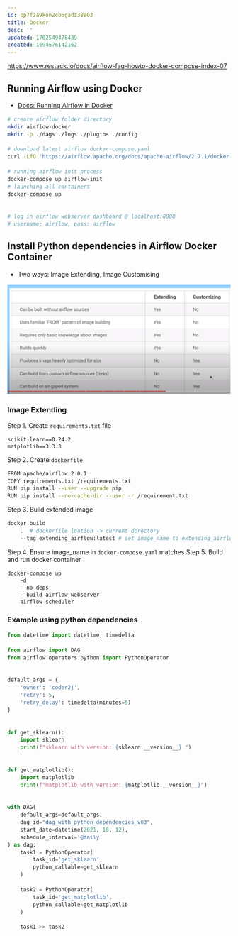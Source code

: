 ```yaml
---
id: pp7fza9kon2cb5gadz38803
title: Docker
desc: ''
updated: 1702549478439
created: 1694576142162
---
```



https://www.restack.io/docs/airflow-faq-howto-docker-compose-index-07

## Running Airflow using Docker

- [Docs: Running Airflow in Docker](https://airflow.apache.org/docs/apache-airflow/stable/howto/docker-compose/index.html)
``` bash
# create airflow folder directory
mkdir airflow-docker
mkdir -p ./dags ./logs ./plugins ./config

# download latest airflow docker-compose.yaml
curl -LfO 'https://airflow.apache.org/docs/apache-airflow/2.7.1/docker-compose.yaml'

# running airflow init process
docker-compose up airflow-init
# launching all containers
docker-compose up


# log in airflow webserver dashboard @ localhost:8080
# username: airflow, pass: airflow

```


## Install Python dependencies in Airflow Docker Container
- Two ways: Image Extending, Image Customising

![Alt text](image-2.png)

### Image Extending
Step 1. Create `requirements.txt` file
```raw
scikit-learn==0.24.2
matplotlib==3.3.3
```
Step 2. Create `dockerfile`
```sh
FROM apache/airflow:2.0.1
COPY requirements.txt /requirements.txt
RUN pip install --user --upgrade pip
RUN pip install --no-cache-dir --user -r /requirement.txt
```
Step 3. Build extended image
```sh
docker build 
    .  # dockerfile loation -> current dorectory 
    --tag extending_airflow:latest # set image_name to extending_airflow
```
Step 4. Ensure image_name in `docker-compose.yaml` matches
Step 5: Build and run docker container
```
docker-compose up 
    -d 
    --no-deps 
    --build airflow-webserver 
    airflow-scheduler
```

### Example using python dependencies

```py
from datetime import datetime, timedelta

from airflow import DAG
from airflow.operators.python import PythonOperator


default_args = {
    'owner': 'coder2j',
    'retry': 5,
    'retry_delay': timedelta(minutes=5)
}


def get_sklearn():
    import sklearn
    print(f"sklearn with version: {sklearn.__version__} ")


def get_matplotlib():
    import matplotlib
    print(f"matplotlib with version: {matplotlib.__version__}")


with DAG(
    default_args=default_args,
    dag_id="dag_with_python_dependencies_v03",
    start_date=datetime(2021, 10, 12),
    schedule_interval='@daily'
) as dag:
    task1 = PythonOperator(
        task_id='get_sklearn',
        python_callable=get_sklearn
    )
    
    task2 = PythonOperator(
        task_id='get_matplotlib',
        python_callable=get_matplotlib
    )

    task1 >> task2
```